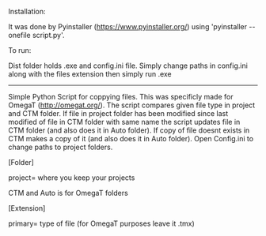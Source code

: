 Installation:

It was done by Pyinstaller (https://www.pyinstaller.org/) using 'pyinstaller --onefile script.py'.

To run:

Dist folder holds .exe and config.ini file. 
Simply change paths in config.ini along with the files extension then simply run .exe

-----------------------------------------------------



Simple Python Script for coppying files. This was specificly made for OmegaT (http://omegat.org/).
The script compares given file type in project and CTM folder. If file in project folder has been modified since last modified of file in CTM folder with same name the script updates file in CTM folder (and also does it in Auto folder). If copy of file doesnt exists in CTM makes a copy of it (and also does it in Auto folder).
Open Config.ini to change paths to project folders.

[Folder]

project= where you keep your projects

CTM and Auto is for OmegaT folders

[Extension]

primary= type of file (for OmegaT purposes leave it .tmx)

